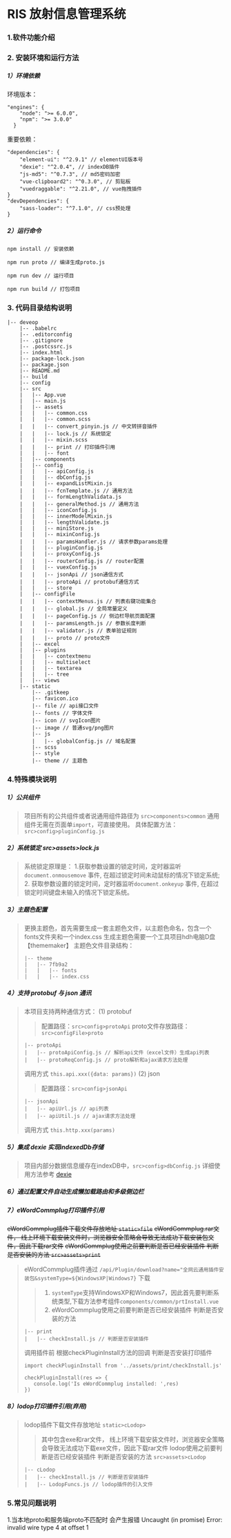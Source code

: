# RIS 放射信息管理系统

### 1.软件功能介绍

### 2. 安装环境和运行方法

##### 1）环境依赖
环境版本：

```
"engines": {
    "node": ">= 6.0.0",
    "npm": ">= 3.0.0"
  }
```
重要依赖：
```
"dependencies": {
    "element-ui": "^2.9.1" // elementUI版本号
    "dexie": "^2.0.4", // indexDB插件
    "js-md5": "^0.7.3", // md5密码加密
    "vue-clipboard2": "^0.3.0", // 剪贴板
    "vuedraggable": "^2.21.0", // vue拖拽插件
}
"devDependencies": {
    "sass-loader": "^7.1.0", // css预处理
}
```

##### 2）运行命令
```
npm install // 安装依赖

npm run proto // 编译生成proto.js

npm run dev // 运行项目

npm run build // 打包项目
```

### 3. 代码目录结构说明
```
|-- deveop
    |-- .babelrc
    |-- .editorconfig
    |-- .gitignore
    |-- .postcssrc.js
    |-- index.html
    |-- package-lock.json
    |-- package.json
    |-- README.md
    |-- build
    |-- config
    |-- src
    |   |-- App.vue
    |   |-- main.js
    |   |-- assets
    |   |   |-- common.css
    |   |   |-- common.scss
    |   |   |-- convert_pinyin.js // 中文转拼音插件
    |   |   |-- lock.js // 系统锁定
    |   |   |-- mixin.scss
    |   |   |-- print // 打印插件引用
    |   |   |-- font
    |   |-- components
    |   |-- config
    |   |   |-- apiConfig.js
    |   |   |-- dbConfig.js
    |   |   |-- expandListMixin.js
    |   |   |-- fcnTemplate.js // 通用方法
    |   |   |-- formLengthValidata.js
    |   |   |-- generalMethod.js // 通用方法
    |   |   |-- iconConfig.js
    |   |   |-- innerModelMixin.js
    |   |   |-- lengthValidate.js
    |   |   |-- miniStore.js
    |   |   |-- mixinConfig.js
    |   |   |-- paramsHandler.js // 请求参数params处理
    |   |   |-- pluginConfig.js
    |   |   |-- proxyConfig.js
    |   |   |-- routerConfig.js // router配置
    |   |   |-- vuexConfig.js
    |   |   |-- jsonApi // json通信方式
    |   |   |-- protoApi // protobuf通信方式
    |   |   |-- store
    |   |-- configFile
    |   |   |-- contextMenus.js // 列表右键功能集合
    |   |   |-- global.js // 全局常量定义
    |   |   |-- pageConfig.js // 侧边栏导航页面配置
    |   |   |-- paramsLength.js // 参数长度判断
    |   |   |-- validator.js // 表单验证规则
    |   |   |-- proto // proto文件
    |   |-- excel
    |   |-- plugins
    |   |   |-- contextmenu
    |   |   |-- multiselect
    |   |   |-- textarea
    |   |   |-- tree
    |   |-- views
    |-- static
        |-- .gitkeep
        |-- favicon.ico
        |-- file // api接口文件
        |-- fonts // 字体文件
        |-- icon // svgIcon图片
        |-- image // 普通svg/png图片
        |-- js
        |   |-- globalConfig.js // 域名配置
        |-- scss
        |-- style
        |-- theme // 主题色
```


### 4.特殊模块说明
##### 1）公共组件 
> 项目所有的公共组件或者说通用组件路径为 ```src>components>common```
> 通用组件无需在页面单```import```，可直接使用。
> 具体配置方法： ```src>config>pluginConfig.js```

##### 2）系统锁定 src>assets>lock.js
> 系统锁定原理是：
> 1.获取参数设置的锁定时间，定时器监听```document.onmousemove``` 事件, 在超过锁定时间未动鼠标的情况下锁定系统;
> 2. 获取参数设置的锁定时间，定时器监听```document.onkeyup``` 事件, 在超过锁定时间键盘未输入的情况下锁定系统。
##### 3）主题色配置
> 更换主题色，首先需要生成一套主题色文件，以主题色命名，包含一个fonts文件夹和一个index.css 
> 生成主题色需要一个工具项目hdh电脑D盘【thememaker】
> 主题色文件目录结构：
> ```
> |-- theme
> |   |-- 7fb9a2
> |   |   |-- fonts
> |   |   |-- index.css
> ```
##### 4）支持 protobuf 与 json 通讯
> 本项目支持两种通信方式：
> (1) protobuf
> > 配置路径：```src>config>protoApi```
> > proto文件存放路径： ```src>configFile>proto```
> ```
> |-- protoApi
> |   |-- protoApiConfig.js // 解析api文件（excel文件）生成api列表
> |   |-- protoReqConfig.js // proto解析和ajax请求方法处理
> ```
> 调用方式 
>   ``` this.api.xxx({data: params}) ```
> (2) json
> > 配置路径：```src>config>jsonApi```
> ```
> |-- jsonApi
> |   |-- apiUrl.js // api列表
> |   |-- apiUtil.js // ajax请求方法处理
> ```
> 调用方式 
>   ``` this.http.xxx(params) ```

##### 5）集成 dexie 实现indexedDb存储
> 项目内部分数据信息缓存在indexDB中，```src>config>dbConfig.js```
> 详细使用方法参考 [dexie](https://dexie.org/)

##### 6）通过配置文件自动生成懒加载路由和多级侧边栏

##### 7）eWordCommplug打印插件引用
~~eWordCommplug插件下载文件存放地址 ```static>file```~~
 ~~eWordCommplug.rar文件， 线上环境下载安装文件时，浏览器安全策略会导致无法成功下载安装包文件，因此下载rar文件~~
~~eWordCommplug使用之前要判断是否已经安装插件 判断是否安装的方法 ```src>assets>print```~~
> eWordCommplug插件通过 ```/api/Plugin/download?name="全网云通用插件安装包&systemType=${WindowsXP|Windows7}``` 下载
>> 1. ```systemType```支持WindowsXP和Windows7，因此首先要判断系统类型,下载方法参考组件```components/common/prtInstall.vue```
>> 2. eWordCommplug使用之前要判断是否已经安装插件 判断是否安装的方法
> ```
> |-- print
> |   |-- checkInstall.js // 判断是否安装插件
> ```
> 调用插件前 根据checkPluginInstall方法的回调 判断是否安装打印插件
> ```
> import checkPluginInstall from '../assets/print/checkInstall.js'
> 
> checkPluginInstall(res => {
>    console.log('Is eWordCommplug installed: ',res)
> })
> ```

##### 8）lodop打印插件引用(弃用)
> lodop插件下载文件存放地址 ```static>cLodop>```
> > 其中包含exe和rar文件， 线上环境下载安装文件时，浏览器安全策略会导致无法成功下载exe文件，因此下载rar文件
> lodop使用之前要判断是否已经安装插件 判断是否安装的方法 ```src>assets>cLodop```
> ```
> |-- cLodop
> |   |-- checkInstall.js // 判断是否安装插件
> |   |-- LodopFuncs.js // lodop插件的引入文件
> ```

### 5.常见问题说明
1.当本地proto和服务端proto不匹配时 会产生报错 Uncaught (in promise) Error: invalid wire type 4 at offset 1

